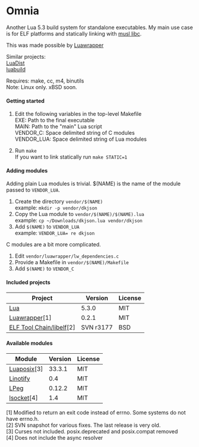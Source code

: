 Omnia
=====

Another Lua 5.3 build system for standalone executables. My main use case is for ELF platforms and statically linking with [musl libc](http://www.musl-libc.org/).

This was made possible by [Luawrapper](https://github.com/ncarrier/luawrapper)

Similar projects:<br>
[LuaDist](http://luadist.org/)<br/>
[luabuild](https://github.com/stevedonovan/luabuild)

Requires: make, cc, m4, binutils<br/>
Note: Linux only. xBSD soon.

#### Getting started

1. Edit the following variables in the top-level Makefile<br/>
     EXE: Path to the final executable<br/>
     MAIN: Path to the "main" Lua script<br/>
     VENDOR_C: Space delimited string of C modules<br/>
     VENDOR_LUA: Space delimited string of Lua modules<br/>

1. Run `make`<br/>
If you want to link statically run `make STATIC=1`

#### Adding modules

Adding plain Lua modules is trivial. $(NAME) is the name of the module passed to `VENDOR_LUA`.

1. Create the directory `vendor/$(NAME)`<br/>
  example: `mkdir -p vendor/dkjson`
1. Copy the Lua module to `vendor/$(NAME)/$(NAME).lua`<br/>
  example: `cp ~/Downloads/dkjson.lua vendor/dkjson`
1. Add `$(NAME)` to `VENDOR_LUA`<br/>
  example: `VENDOR_LUA= re dkjson`

C modules are a bit more complicated.

1. Edit `vendor/luawrapper/lw_dependencies.c`
1. Provide a Makefile in `vendor/$(NAME)/Makefile`
1. Add `$(NAME)` to `VENDOR_C`

#### Included projects

Project                                                     | Version         | License
------------------------------------------------------------|-----------------|---------
[Lua](http://www.lua.org)                                   | 5.3.0           | MIT
[Luawrapper](https://github.com/ncarrier/luawrapper)[1]     | 0.2.1           | MIT
[ELF Tool Chain/libelf](https://wiki.freebsd.org/LibElf)[2] | SVN r3177       | BSD

#### Available modules

Module                                                      | Version         | License
------------------------------------------------------------|-----------------|---------
[Luaposix](https://github.com/luaposix/luaposix)[3]         | 33.3.1          | MIT
[Linotify](https://github.com/hoelzro/linotify)             | 0.4             | MIT
[LPeg](http://www.inf.puc-rio.br/~roberto/lpeg/)            | 0.12.2          | MIT
[lsocket](http://tset.de/lsocket/)[4]                       | 1.4             | MIT

[1] Modified to return an exit code instead of errno. Some systems do not have errno.h.<br/>
[2] SVN snapshot for various fixes. The last release is very old.<br/>
[3] Curses not included. posix.deprecated and posix.compat removed<br/>
[4] Does not include the async resolver<br/>

